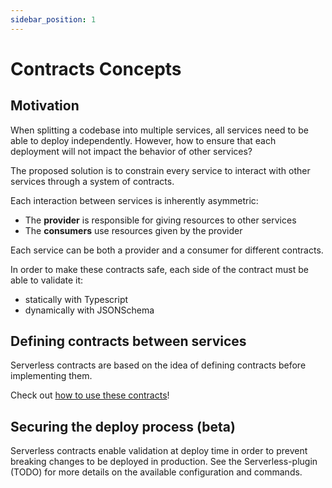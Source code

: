 ```yaml
---
sidebar_position: 1
---
```


# Contracts Concepts

## Motivation

When splitting a codebase into multiple services, all services need to be able to deploy independently. However, how to ensure that each deployment will not impact the behavior of other services?

The proposed solution is to constrain every service to interact with other services through a system of contracts.

Each interaction between services is inherently asymmetric:

- The **provider** is responsible for giving resources to other services
- The **consumers** use resources given by the provider

Each service can be both a provider and a consumer for different contracts.

In order to make these contracts safe, each side of the contract must be able to validate it:

- statically with Typescript
- dynamically with JSONSchema

## Defining contracts between services

Serverless contracts are based on the idea of defining contracts before implementing them.

Check out [how to use these contracts](../../how-to/use-serverless-contracts/)!

## Securing the deploy process (beta)

Serverless contracts enable validation at deploy time in order to prevent breaking changes to be deployed in production. See the Serverless-plugin (TODO) for more details on the available configuration and commands.
